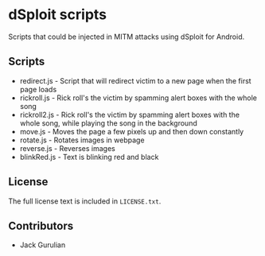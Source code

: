# dSploit scripts

Scripts that could be injected in MITM attacks using dSploit for Android.

## Scripts

* redirect.js - Script that will redirect victim to a new page when the first page loads
* rickroll.js - Rick roll's the victim by spamming alert boxes with the whole song
* rickroll2.js - Rick roll's the victim by spamming alert boxes with the whole song, while playing the song in the background
* move.js - Moves the page a few pixels up and then down constantly
* rotate.js - Rotates images in webpage
* reverse.js - Reverses images
* blinkRed.js - Text is blinking red and black

## License
The full license text is included in `LICENSE.txt`.

## Contributors
* Jack Gurulian
